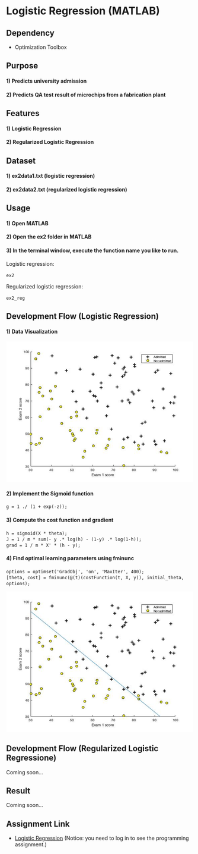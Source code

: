 # Logistic Regression (MATLAB)


## Dependency
- Optimization Toolbox


## Purpose
#### 1) Predicts university admission
#### 2) Predicts QA test result of microchips from a fabrication plant


## Features
#### 1) Logistic Regression
#### 2) Regularized Logistic Regression


## Dataset
#### 1) ex2data1.txt (logistic regression)
#### 2) ex2data2.txt (regularized logistic regression)


## Usage
#### 1) Open MATLAB
#### 2) Open the ex2 folder in MATLAB
#### 3) In the terminal window, execute the function name you like to run.  
Logistic regression:
```
ex2
```
Regularized logistic regression:
```
ex2_reg
```


## Development Flow (Logistic Regression)
#### 1) Data Visualization
![Scatter plot](img/data-plot.jpg)
#### 2) Implement the Sigmoid function
```
g = 1 ./ (1 + exp(-z));
```
#### 3) Compute the cost function and gradient
```
h = sigmoid(X * theta);
J = 1 / m * sum(- y .* log(h) - (1-y) .* log(1-h));
grad = 1 / m * X' * (h - y);
```
#### 4) Find optimal learning parameters using fminunc
```
options = optimset('GradObj', 'on', 'MaxIter', 400);
[theta, cost] = fminunc(@(t)(costFunction(t, X, y)), initial_theta, options);
```
![Scatter plot](img/decision-boundary.jpg)

## Development Flow (Regularized Logistic Regressione)
Coming soon...


## Result
Coming soon...  


## Assignment Link
- [Logistic Regression](https://www.coursera.org/learn/machine-learning/programming/ixFof/logistic-regression) 
(Notice: you need to log in to see the programming assignment.)
